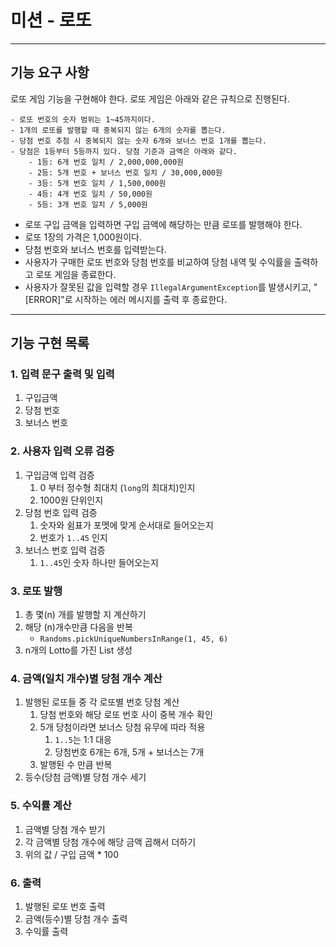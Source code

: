 # 미션 - 로또

---

## 기능 요구 사항

로또 게임 기능을 구현해야 한다. 로또 게임은 아래와 같은 규칙으로 진행된다.

```
- 로또 번호의 숫자 범위는 1~45까지이다.
- 1개의 로또를 발행할 때 중복되지 않는 6개의 숫자를 뽑는다.
- 당첨 번호 추첨 시 중복되지 않는 숫자 6개와 보너스 번호 1개를 뽑는다.
- 당첨은 1등부터 5등까지 있다. 당첨 기준과 금액은 아래와 같다.
    - 1등: 6개 번호 일치 / 2,000,000,000원
    - 2등: 5개 번호 + 보너스 번호 일치 / 30,000,000원
    - 3등: 5개 번호 일치 / 1,500,000원
    - 4등: 4개 번호 일치 / 50,000원
    - 5등: 3개 번호 일치 / 5,000원
```

- 로또 구입 금액을 입력하면 구입 금액에 해당하는 만큼 로또를 발행해야 한다.
- 로또 1장의 가격은 1,000원이다.
- 당첨 번호와 보너스 번호를 입력받는다.
- 사용자가 구매한 로또 번호와 당첨 번호를 비교하여 당첨 내역 및 수익률을 출력하고 로또 게임을 종료한다.
- 사용자가 잘못된 값을 입력할 경우 `IllegalArgumentException`를 발생시키고, "[ERROR]"로 시작하는 에러 메시지를 출력 후 종료한다.

---

## 기능 구현 목록
### 1. 입력 문구 출력 및 입력
   1. 구입금액
   2. 당첨 번호
   3. 보너스 번호
### 2. 사용자 입력 오류 검증
   1. 구입금액 입력 검증
      1. 0 부터 정수형 최대치 (`long`의 최대치)인지
      2. 1000원 단위인지
   2. 당첨 번호 입력 검증
      1. 숫자와 쉼표가 포멧에 맞게 순서대로 들어오는지
      2. 번호가 `1..45` 인지
   3. 보너스 번호 입력 검증
      1. `1..45`인 숫자 하나만 들어오는지
### 3. 로또 발행
   1. 총 몇(n) 개를 발행할 지 계산하기
   2. 해당 (n)개수만큼 다음을 반복
      * `Randoms.pickUniqueNumbersInRange(1, 45, 6)`
   3. n개의 Lotto를 가진 List 생성
### 4. 금액(일치 개수)별 당첨 개수 계산
   1. 발행된 로또들 중 각 로또별 번호 당첨 계산
      1. 당첨 번호와 해당 로또 번호 사이 중복 개수 확인 
      2. 5개 당첨이라면 보너스 당첨 유무에 따라 적용
         1. `1..5`는 1:1 대응
         2. 당첨번호 6개는 6개, 5개 + 보너스는 7개
      3. 발행된 수 만큼 반복
   2. 등수(당첨 금액)별 당첨 개수 세기
### 5. 수익률 계산
   1. 금액별 당첨 개수 받기
   2. 각 금액별 당첨 개수에 해당 금액 곱해서 더하기
   3. 위의 값 / 구입 금액 * 100
### 6. 출력
   1. 발행된 로또 번호 출력
   2. 금액(등수)별 당첨 개수 출력
   3. 수익률 출력